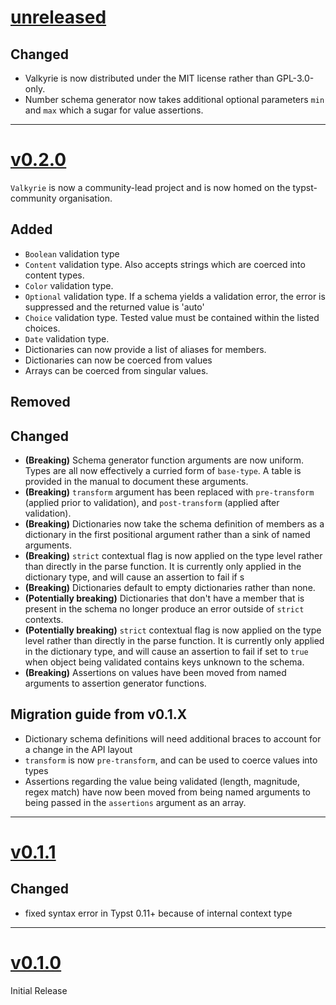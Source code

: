 # [unreleased](https://github.com/typst-community/valakyrie/)

## Changed
- Valkyrie is now distributed under the MIT license rather than GPL-3.0-only.
- Number schema generator now takes additional optional parameters `min` and `max` which a sugar for value assertions.

---

# [v0.2.0](https://github.com/typst-community/valakyrie/releases/tags/v0.2.0)

`Valkyrie` is now a community-lead project and is now homed on the typst-community organisation.

## Added
- `Boolean` validation type
- `Content` validation type. Also accepts strings which are coerced into content types.
- `Color` validation type.
- `Optional` validation type. If a schema yields a validation error, the error is suppressed and the returned value is 'auto'
- `Choice` validation type. Tested value must be contained within the listed choices.
- `Date` validation type.
- Dictionaries can now provide a list of aliases for members.
- Dictionaries can now be coerced from values
- Arrays can be coerced from singular values.

## Removed

## Changed
- **(Breaking)** Schema generator function arguments are now uniform. Types are all now effectively a curried form of `base-type`. A table is provided in the manual to document these arguments.
- **(Breaking)** `transform` argument has been replaced with `pre-transform` (applied prior to validation), and `post-transform` (applied after validation).
- **(Breaking)** Dictionaries now take the schema definition of members as a dictionary in the first positional argument rather than a sink of named arguments.
- **(Breaking)** `strict` contextual flag is now applied on the type level rather than directly in the parse function. It is currently only applied in the dictionary type, and will cause an assertion to fail if s
- **(Breaking)** Dictionaries default to empty dictionaries rather than none.
- **(Potentially breaking)** Dictionaries that don't have a member that is present in the schema no longer produce an error outside of `strict` contexts.
- **(Potentially breaking)** `strict` contextual flag is now applied on the type level rather than directly in the parse function. It is currently only applied in the dictionary type, and will cause an assertion to fail if set to `true` when object being validated contains keys unknown to the schema.
- **(Breaking)** Assertions on values have been moved from named arguments to assertion generator functions. 

## Migration guide from v0.1.X
- Dictionary schema definitions will need additional braces to account for a change in the API layout
- `transform` is now `pre-transform`, and can be used to coerce values into types
- Assertions regarding the value being validated (length, magnitude, regex match) have now been moved from being named arguments to being passed in the `assertions` argument as an array.

---

# [v0.1.1](https://github.com/typst-community/valakyrie/releases/tags/v0.1.1)
## Changed
- fixed syntax error in Typst 0.11+ because of internal context type

---

# [v0.1.0](https://github.com/typst-community/valakyrie/releases/tags/v0.1.0)
Initial Release
